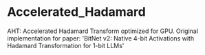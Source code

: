 # Accelerated_Hadamard
AHT: Accelerated Hadamard Transform optimized for GPU. Original implementation for paper: 'BitNet v2: Native 4-bit Activations with Hadamard Transformation for 1-bit LLMs'
